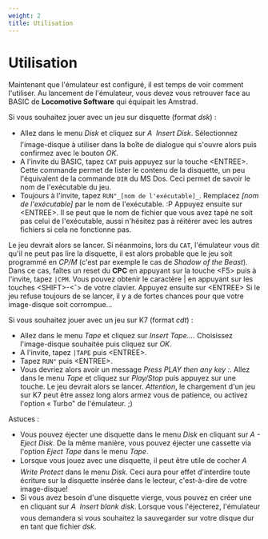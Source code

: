 ```yaml
---
weight: 2
title: Utilisation
---
```


# Utilisation

Maintenant que l'émulateur est configuré, il est temps de voir comment l'utiliser. Au lancement de l'émulateur, vous devez vous retrouver face au BASIC de **Locomotive Software** qui équipait les Amstrad.

Si vous souhaitez jouer avec un jeu sur disquette (format _dsk_) :

* Allez dans le menu _Disk_ et cliquez sur _A  Insert Disk_. Sélectionnez l'image-disque à utiliser dans la boîte de dialogue qui s'ouvre alors puis confirmez avec le bouton _OK_.
* A l'invite du BASIC, tapez `CAT` puis appuyez sur la touche <ENTREE\>. Cette commande permet de lister le contenu de la disquette, un peu l'équivalent de la commande `DIR` du MS Dos. Ceci permet de savoir le nom de l'exécutable du jeu.
* Toujours à l'invite, tapez `RUN"_[nom de l'exécutable]_`. Remplacez _\[nom de l'exécutable\]_ par le nom de l'exécutable. :P Appuyez ensuite sur <ENTREE\>. Il se peut que le nom de fichier que vous avez tapé ne soit pas celui de l'exécutable, aussi n'hésitez pas à réitérer avec les autres fichiers si cela ne fonctionne pas.

Le jeu devrait alors se lancer. Si néanmoins, lors du `CAT`, l'émulateur vous dit qu'il ne peut pas lire la disquette, il est alors probable que le jeu soit programmé en _CP/M_ (c'est par exemple le cas de _Shadow of the Beast_). Dans ce cas, faîtes un reset du **CPC** en appuyant sur la touche <F5\> puis à l'invite, tapez `|CPM`. Vous pouvez obtenir le caractère | en appuyant sur les touches <SHIFT\>-<ˆ\> de votre clavier. Appuyez ensuite sur <ENTREE\> Si le jeu refuse toujours de se lancer, il y a de fortes chances pour que votre image-disque soit corrompue...

Si vous souhaitez jouer avec un jeu sur K7 (format _cdt_) :

* Allez dans le menu _Tape_ et cliquez sur _Insert Tape..._. Choisissez l'image-disque souhaitée puis cliquez sur _OK_.
* A l'invite, tapez `|TAPE` puis <ENTREE\>.
* Tapez `RUN"` puis <ENTREE\>.
* Vous devriez alors avoir un message _Press PLAY then any key :_. Allez dans le menu _Tape_ et cliquez sur _Play/Stop_ puis appuyez sur une touche. Le jeu devrait alors se lancer. _Attention_, le chargement d'un jeu sur K7 peut être assez long alors armez vous de patience, ou activez l'option « Turbo" de l'émulateur. ;)

Astuces :

* Vous pouvez éjecter une disquette dans le menu _Disk_ en cliquant sur _A - Eject Disk_. De la même manière, vous pouvez éjecter une cassette via l'option _Eject Tape_ dans le menu _Tape_.
* Lorsque vous jouez avec une disquette, il peut être utile de cocher _A  Write Protect_ dans le menu _Disk_. Ceci aura pour effet d'interdire toute écriture sur la disquette insérée dans le lecteur, c'est-à-dire de votre image-disque!
* Si vous avez besoin d'une disquette vierge, vous pouvez en créer une en cliquant sur _A  Insert blank disk_. Lorsque vous l'éjecterez, l'émulateur vous demandera si vous souhaitez la sauvegarder sur votre disque dur en tant que fichier _dsk_.
